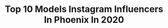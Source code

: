 ---
title: Top 10 Models Instagram Influencers In Phoenix In 2020
description: >-
  Find top models Instagram influencers in Phoenix in 2020. Most popular hashtags: #phoenix #throwback #instagram #instagood.
platform: Instagram
profiles:
  - username: "destineequinn"
    fullname: >-
      Destinee Quinn
    location: "United States"
    followers: 16956
    engagement: 259
    commentsToLikes: 0.034634
    avatar: "https://scontent-lhr8-1.cdninstagram.com/v/t51.2885-19/s320x320/79972040_1096218767405539_6045914003882901504_n.jpg?_nc_ht=scontent-lhr8-1.cdninstagram.com&_nc_ohc=jcZKv9ikH-4AX-z6QJQ&oh=ca7dab2783fdc7c3169f8646ea360bbd&oe=5EBB97D0"
    verified: false
    hashtags: "#whatsup, #loveonthebrain, #stillsingle, #foryou"
  - username: "kelseyloren"
    fullname: >-
      Kelsey Loren Van Soest
    location: "United States"
    followers: 6400
    engagement: 968
    commentsToLikes: 0.050474
    avatar: "https://scontent-lhr8-1.cdninstagram.com/v/t51.2885-19/s320x320/36877353_265633967534844_687313905457823744_n.jpg?_nc_ht=scontent-lhr8-1.cdninstagram.com&_nc_ohc=-vIIFgY58B0AX-vjPuc&oh=d13ff7b342d8dc5f87e5846edb98902c&oe=5EB97519"
    verified: false
    hashtags: "#imwithblush"
  - username: "peachy.goodness"
    fullname: >-
      Suicide Girl Hopeful
    location: "United States"
    followers: 27590
    engagement: 576
    commentsToLikes: 0.008803
    avatar: "https://scontent-lhr8-1.cdninstagram.com/v/t51.2885-19/s320x320/60607072_419913992164990_1995250108446277632_n.jpg?_nc_ht=scontent-lhr8-1.cdninstagram.com&_nc_ohc=0r9uKqDhgKIAX98U-Dg&oh=8751829d30e6acda3fef9b2229282e5c&oe=5EB33157"
    verified: false
    hashtags: "#suicidegirls, #abqstreetmeet"
  - username: "ezgi_zaman"
    fullname: >-
      Ezgi Zaman Dance Project 🌎
    location: "United States"
    followers: 33317
    engagement: 467
    commentsToLikes: 0.036734
    avatar: "https://scontent-hkg3-2.cdninstagram.com/v/t51.2885-19/s320x320/83549522_177841373525975_8572276057300795392_n.jpg?_nc_ht=scontent-hkg3-2.cdninstagram.com&_nc_ohc=_AjSdPWDmZwAX_3jRSo&oh=6e854eb52230bebfd8d10fd374be8613&oe=5EAED426"
    verified: false
    hashtags: "#danceshoes, #dancerlife, #travelingtheworld, #ezgizamanchallenge"
  - username: "jamesfelixraw"
    fullname: >-
      James Felix
    location: "United States"
    followers: 323162
    engagement: 338
    commentsToLikes: 0.007305
    avatar: "https://scontent-ams4-1.cdninstagram.com/v/t51.2885-19/s320x320/24177485_135041390604993_2061516188193652736_n.jpg?_nc_ht=scontent-ams4-1.cdninstagram.com&_nc_ohc=oODXr1hU68gAX8eEH6B&oh=279505aa5930406b24e3333ca7953210&oe=5EBC9381"
    verified: false
    hashtags: ""
  - username: "ambernovella"
    fullname: >-
      𝐴𝑚𝑏𝑒𝑟 𝑆𝑘𝑎𝑔𝑔𝑠 🌸
    location: "United States"
    followers: 66452
    engagement: 704
    commentsToLikes: 0.010350
    avatar: "https://scontent-lhr8-1.cdninstagram.com/v/t51.2885-19/s320x320/68815553_503545527072956_8429906129185669120_n.jpg?_nc_ht=scontent-lhr8-1.cdninstagram.com&_nc_ohc=OfUIcU7xB4QAX8_bLZw&oh=3032aa51fc8f37cd561e1bf510c8884e&oe=5EBBDD4F"
    verified: false
    hashtags: "#masterballetacademy, #balletbarre, #ballettraining, #evilqueen"
  - username: "honeyylove_llc"
    fullname: >-
      Honeyy Love
    location: "United States"
    followers: 25334
    engagement: 312
    commentsToLikes: 0.035125
    avatar: "https://scontent-ams4-1.cdninstagram.com/v/t51.2885-19/s320x320/76709221_2606489282912798_7402656656149970944_n.jpg?_nc_ht=scontent-ams4-1.cdninstagram.com&_nc_ohc=0BUy1myi46EAX-CxCHa&oh=5efd5318dc8eccf115a5174cbb3a3650&oe=5EB8D137"
    verified: false
    hashtags: "#legsfordays, #focus, #swimmingpool, #littleblackdress"
  - username: "leanna_prater00"
    fullname: >-
      Leanna Prater
    location: "United States"
    followers: 5711
    engagement: 1596
    commentsToLikes: 0.004141
    avatar: "https://scontent-lhr8-1.cdninstagram.com/v/t51.2885-19/s320x320/90767964_525477125012831_8262404474815905792_n.jpg?_nc_ht=scontent-lhr8-1.cdninstagram.com&_nc_ohc=hPd0P3HgP7QAX9lEdpH&oh=e7b85e3cf49bab4c592a557198caa9f9&oe=5EBAE01B"
    verified: false
    hashtags: "#ariat, #barlife, #downtownarkansas, #mountainview"
  - username: "marisa_babe312"
    fullname: >-
      Marisa Valdovinos💋
    location: "United States"
    followers: 10392
    engagement: 862
    commentsToLikes: 0.055540
    avatar: "https://scontent-ams4-1.cdninstagram.com/v/t51.2885-19/s320x320/90795583_223695485495751_1310934055801323520_n.jpg?_nc_ht=scontent-ams4-1.cdninstagram.com&_nc_ohc=ojw2_FB9qVEAX-bOybN&oh=92ec6f20a3c4f459e99d172362197576&oe=5EBA13FE"
    verified: false
    hashtags: "#countdown, #sundayfunday, #cholalocaclothing, #dukesphotography"
  - username: "mikayla_howley3"
    fullname: >-
      Mikayla Howley
    location: "United States"
    followers: 2233
    engagement: 2446
    commentsToLikes: 0.039098
    avatar: "https://scontent-lhr8-1.cdninstagram.com/v/t51.2885-19/s320x320/80732467_2340979819533247_7179180161890254848_n.jpg?_nc_ht=scontent-lhr8-1.cdninstagram.com&_nc_ohc=T7OxfDcutzwAX8YqmWj&oh=f4eea8a8d3260bfa02fdbbeba314a892&oe=5EBC651A"
    verified: false
    hashtags: ""
---